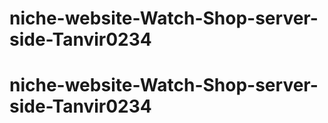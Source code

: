 ﻿# niche-website-Watch-Shop-server-side-Tanvir0234
# niche-website-Watch-Shop-server-side-Tanvir0234
